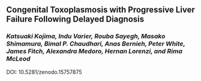 ## Congenital Toxoplasmosis with Progressive Liver Failure Following Delayed Diagnosis
### _Katsuaki Kojima, Indu Varier, Rouba Sayegh, Masako Shimamura, Bimal P. Chaudhari, Anas Bernieh, Peter White, James Fitch, Alexandra Medoro, Hernan Lorenzi, and Rima McLeod_

DOI: 10.5281/zenodo.15757875

 

